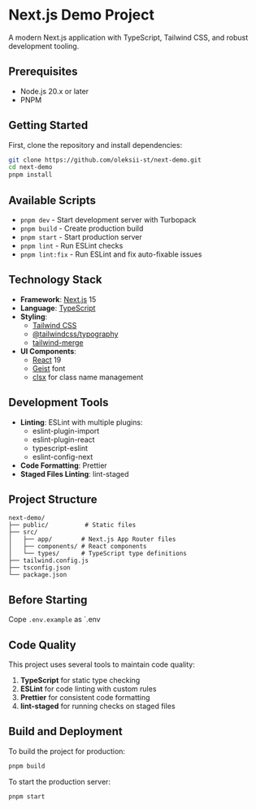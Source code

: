 # Next.js Demo Project

A modern Next.js application with TypeScript, Tailwind CSS, and robust development tooling.

## Prerequisites

- Node.js 20.x or later
- PNPM

## Getting Started

First, clone the repository and install dependencies:

```bash
git clone https://github.com/oleksii-st/next-demo.git
cd next-demo
pnpm install
```

## Available Scripts

- `pnpm dev` - Start development server with Turbopack
- `pnpm build` - Create production build
- `pnpm start` - Start production server
- `pnpm lint` - Run ESLint checks
- `pnpm lint:fix` - Run ESLint and fix auto-fixable issues

## Technology Stack

- **Framework**: [Next.js](https://nextjs.org/) 15
- **Language**: [TypeScript](https://www.typescriptlang.org/)
- **Styling**:
  - [Tailwind CSS](https://tailwindcss.com/)
  - [@tailwindcss/typography](https://tailwindcss.com/docs/typography-plugin)
  - [tailwind-merge](https://github.com/dcastil/tailwind-merge)
- **UI Components**:
  - [React](https://react.dev/) 19
  - [Geist](https://github.com/vercel/geist-font) font
  - [clsx](https://github.com/lukeed/clsx) for class name management

## Development Tools

- **Linting**: ESLint with multiple plugins:
  - eslint-plugin-import
  - eslint-plugin-react
  - typescript-eslint
  - eslint-config-next
- **Code Formatting**: Prettier
- **Staged Files Linting**: lint-staged

## Project Structure

```
next-demo/
├── public/          # Static files
├── src/
│   ├── app/        # Next.js App Router files
│   ├── components/ # React components
│   └── types/      # TypeScript type definitions
├── tailwind.config.js
├── tsconfig.json
└── package.json
```

## Before Starting

Cope `.env.example` as `.env

## Code Quality

This project uses several tools to maintain code quality:

1. **TypeScript** for static type checking
2. **ESLint** for code linting with custom rules
3. **Prettier** for consistent code formatting
5. **lint-staged** for running checks on staged files

## Build and Deployment

To build the project for production:

```bash
pnpm build
```

To start the production server:

```bash
pnpm start
```
